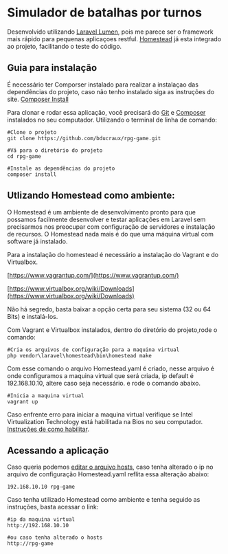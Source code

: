 # Simulador de batalhas por turnos

Desenvolvido utilizando [Laravel Lumen](http://lumen.laravel.com/), pois me parece ser o framework mais rápido para pequenas aplicaçoes restful.
[Homestead](https://laravel.com/docs/5.4/homestead) já esta integrado ao projeto, facilitando o teste do código.



## Guia para instalação
É necessário ter Comporser instalado para realizar a instalaçao das dependências do projeto, caso não tenho instalado siga as instruções do site. [Composer Install](https://getcomposer.org/download/) 

Para clonar e rodar essa aplicação, você precisará do [Git](https://git-scm.com/) e [Composer](https://getcomposer.org/download/) instalados no seu computador. Utilizando o terminal de linha de comando:

```
#Clone o projeto
git clone https://github.com/bducraux/rpg-game.git

#Vá para o diretório do projeto
cd rpg-game

#Instale as dependências do projeto
composer install
```

## Utlizando Homestead como ambiente:

O Homestead é um ambiente de desenvolvimento pronto para que possamos facilmente desenvolver e testar aplicações em Laravel sem precisarmos nos preocupar com configuração de servidores e instalação de recursos.
O Homestead nada mais é do que uma máquina virtual com software já instalado.

Para a instalação do homestead é necessário a instalação do Vagrant e do Virtualbox.

[https://www.vagrantup.com/](https://www.vagrantup.com/)

[https://www.virtualbox.org/wiki/Downloads](https://www.virtualbox.org/wiki/Downloads)

Não há segredo, basta baixar a opção certa para seu sistema (32 ou 64 Bits) e instalá-los.

Com Vagrant e Virtualbox instalados, dentro do diretório do projeto,rode o comando:
```
#Cria os arquivos de configuração para a maquina virtual
php vendor\laravel\homestead\bin\homestead make
```

Com esse comando o arquivo Homestead.yaml é criado, nesse arquivo é onde configuramos a maquina virtual que será criada, ip default é 192.168.10.10, altere caso seja necessário. e rode o comando abaixo.
```
#Inicia a maquina virtual
vagrant up
```
Caso enfrente erro para iniciar a maquina virtual verifique se Intel Virtualization Technology está habilitada na Bios no seu computador. [Instruções de como habilitar](http://www.sysprobs.com/disable-enable-virtualization-technology-bios).

## Acessando a aplicação
Caso queria podemos [editar o arquivo hosts](https://www.tecmundo.com.br/sistema-operacional/5214-como-editar-os-arquivos-hosts-do-computador-.htm),  caso tenha alterado o ip no arquivo de configuração Homestead.yaml reflita essa alteração abaixo:
```
192.168.10.10 rpg-game
```

Caso tenha utilizado Homestead como ambiente e tenha seguido as instruções, basta acessar o link:
```
#ip da maquina virtual
http://192.168.10.10

#ou caso tenha alterado o hosts
http://rpg-game
```

